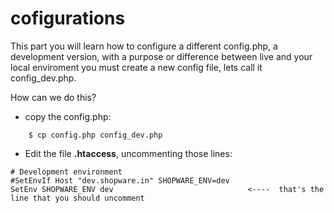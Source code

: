 # cofigurations

This part you will learn how to configure a different config.php, a development version, with a purpose or difference between live and your local enviroment you must create a new config file, lets call it config_dev.php.

How can we do this?
* copy the config.php: 
```
    $ cp config.php config_dev.php
```
* Edit the file **.htaccess**, uncommenting those lines:
```
# Development environment
#SetEnvIf Host "dev.shopware.in" SHOPWARE_ENV=dev
SetEnv SHOPWARE_ENV dev                              <----  that's the line that you should uncomment
```


